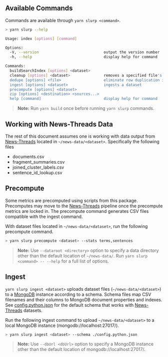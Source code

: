 ## Available Commands

Commands are available through `yarn slurp <command>`.

```sh
> yarn slurp --help

Usage: index [options] [command]

Options:
  -V, --version                             output the version number
  -h, --help                                display help for command

Commands:
  buildSearchIndex [options] <dataset>
  cleanup [options] <dataset>               removes a specified file's records from the dataset
  dedupe [options] <file>                   eliminate row duplication in a file
  ingest [options] <dataset>                ingests a dataset
  precompute [options] <dataset>
  zip [options] <destination> <sources...>
  help [command]                            display help for command
```

> **Note:** Run `yarn build` once before running `yarn slurp` commands.

## Working with News-Threads Data

The rest of this document assumes one is working with data output from [News-Threads](https://github.com/microsoft/News-Threads) located in `~/news-data/<dataset>`. Specifically the following files

- documents.csv
- fragment_summaries.csv
- joined_cluster_labels.csv
- sentence_id_lookup.csv

## Precompute

Some metrics are precomputed using scripts from this package. Precomputes may move to the [News-Threads](https://github.com/microsoft/News-Threads) pipeline once the precompute metrics are locked in. The precompute command generates CSV files compatible with the ingest command.

With dataset files located in `~/news-data/<dataset>`, run the following precompute command.

```sh
> yarn slurp precompute <dataset> --stats terms,sentences
```

> **Note:** Use `--dataroot <directory>` option to specify a data directory other than the default location of `~/news-data/`. Run `yarn slurp <command> -- --help` for a full list of options.

## Ingest

`yarn slurp ingest <dataset>` uploads dataset files (`~/news-data/<dataset>`) to a [MongoDB](https://www.mongodb.com/) instance according to a schema. Schema files map CSV filenames and their columns to MongoDB document properties and indexes. See [config.python.json](config.python.json) for the default schema that works with [News-Threads](https://github.com/microsoft/News-Threads) datasets.

Run the following ingest command to upload `~/news-data/<dataset>` to a local MongoDB instance (mongodb://localhost:27017/).

```sh
> yarn slurp ingest <dataset> --schema ./config.python.json
```

> **Note:** Use `--dbUrl <dbUrl>` option to specify a MongoDB instance other than the default location of mongodb://localhost:27017/.
